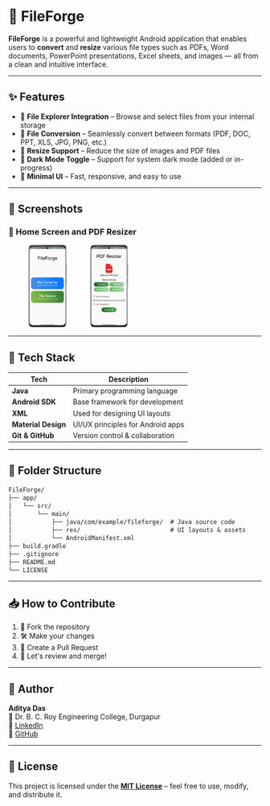 
# 📁 FileForge

**FileForge** is a powerful and lightweight Android application that enables users to **convert** and **resize** various file types such as PDFs, Word documents, PowerPoint presentations, Excel sheets, and images — all from a clean and intuitive interface.

---

## ✨ Features

- 📂 **File Explorer Integration** – Browse and select files from your internal storage
- 🔄 **File Conversion** – Seamlessly convert between formats (PDF, DOC, PPT, XLS, JPG, PNG, etc.)
- 📏 **Resize Support** – Reduce the size of images and PDF files
- 🌙 **Dark Mode Toggle** – Support for system dark mode (added or in-progress)
- 🧭 **Minimal UI** – Fast, responsive, and easy to use

---

## 📸 Screenshots

### 🔹 Home Screen and PDF Resizer

<p float="left">
  <img src="screenshots/homescreen.png" width="15%" style="margin-left: 40px;"/>
  &nbsp;&nbsp;&nbsp;&nbsp;&nbsp;&nbsp;&nbsp;&nbsp;&nbsp;&nbsp;
  <img src="screenshots/pdf_res.png" width="15%" />
</p>

---

## 🚀 Tech Stack

| Tech           | Description                      |
|----------------|----------------------------------|
| **Java**       | Primary programming language     |
| **Android SDK**| Base framework for development   |
| **XML**        | Used for designing UI layouts    |
| **Material Design** | UI/UX principles for Android apps |
| **Git & GitHub** | Version control & collaboration |

---

## 🧩 Folder Structure

```
FileForge/
├── app/
│   └── src/
│       └── main/
│           ├── java/com/example/fileforge/  # Java source code
│           ├── res/                         # UI layouts & assets
│           └── AndroidManifest.xml
├── build.gradle
├── .gitignore
├── README.md
└── LICENSE
```

---

## 📥 How to Contribute

1. 🍴 Fork the repository
2. 🛠️ Make your changes
3. 🔁 Create a Pull Request
4. 💬 Let's review and merge!

---

## 👤 Author

**Aditya Das**  
📍 Dr. B. C. Roy Engineering College, Durgapur  
🔗 [LinkedIn](https://www.linkedin.com/in/adadityadas)  
🐙 [GitHub](https://github.com/CodeSmithAditya)

---

## 📄 License

This project is licensed under the **[MIT License](LICENSE)** – feel free to use, modify, and distribute it.
